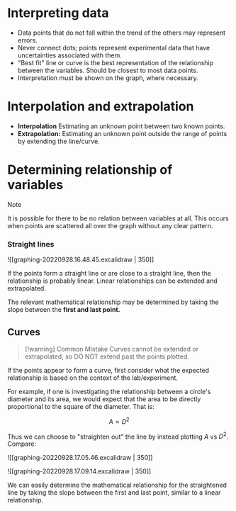 # Interpreting data

- Data points that do not fall within the trend of the others may represent errors.
- Never connect dots; points represent experimental data that have uncertainties associated with them.
- "Best fit" line or curve is the best representation of the relationship between the variables. Should be closest to most data points.
- Interpretation must be shown on the graph, where necessary.

# Interpolation and extrapolation

- **Interpolation** Estimating an unknown point between two known points.
- **Extrapolation:** Estimating an unknown point outside the range of points by extending the line/curve.

# Determining relationship of variables

> [!note]
> It is possible for there to be no relation between variables at all. This occurs when points are scattered all over the graph without any clear pattern.

### Straight lines

![[graphing-20220928.16.48.45.excalidraw | 350]]

If the points form a straight line or are close to a straight line, then the relationship is probably linear. Linear relationships can be extended and extrapolated.

The relevant mathematical relationship may be determined by taking the slope between the **first and last point.**

## Curves

> [!warning] Common Mistake
> Curves cannot be extended or extrapolated, so DO NOT extend past the points plotted.

If the points appear to form a curve, first consider what the expected relationship is based on the context of the lab/experiment.

For example, if one is investigating the relationship between a circle's diameter and its area, we would expect that the area to be directly proportional to the square of the diameter. That is:

$$
A \propto D^2
$$

Thus we can choose to "straighten out" the line by instead plotting $A$ vs $D^2$. Compare:

![[graphing-20220928.17.05.46.excalidraw | 350]]

![[graphing-20220928.17.09.14.excalidraw | 350]]

We can easily determine the mathematical relationship for the straightened line by taking the slope between the first and last point, similar to a linear relationship.

